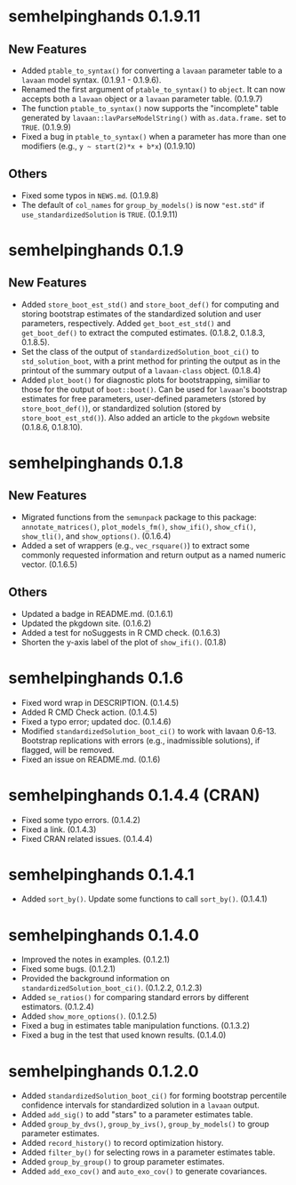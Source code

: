 # semhelpinghands 0.1.9.11

## New Features

- Added `ptable_to_syntax()` for
  converting a `lavaan` parameter
  table to a `lavaan` model syntax.
  (0.1.9.1 - 0.1.9.6).
- Renamed the first argument of
  `ptable_to_syntax()` to `object`.
  It can now accepts both a
  `lavaan` object or a `lavaan`
  parameter table. (0.1.9.7)
- The function `ptable_to_syntax()`
  now supports the "incomplete"
  table generated by
  `lavaan::lavParseModelString()`
  with `as.data.frame.` set to
  `TRUE`. (0.1.9.9)
- Fixed a bug in `ptable_to_syntax()`
  when a parameter has more than one
  modifiers (e.g., `y ~ start(2)*x + b*x`)
  (0.1.9.10)

## Others

- Fixed some typos in `NEWS.md`.
  (0.1.9.8)
- The default of `col_names` for
  `group_by_models()` is now
  `"est.std"` if `use_standardizedSolution`
  is `TRUE`. (0.1.9.11)

# semhelpinghands 0.1.9

## New Features

- Added `store_boot_est_std()` and
  `store_boot_def()` for computing
  and storing bootstrap estimates
  of the standardized solution and
  user parameters, respectively.
  Added `get_boot_est_std()`
  and `get_boot_def()` to extract
  the computed estimates. (0.1.8.2,
  0.1.8.3, 0.1.8.5).
- Set the class of the output of
  `standardizedSolution_boot_ci()`
  to `std_solution_boot`, with a
  print method for printing the output
  as in the printout of the summary
  output of a `lavaan-class` object. (0.1.8.4)
- Added `plot_boot()` for diagnostic
  plots for bootstrapping, similiar to
  those for the output of `boot::boot()`.
  Can be used for `lavaan`'s bootstrap
  estimates for free parameters,
  user-defined parameters (stored
  by `store_boot_def()`), or
  standardized solution (stored by
  `store_boot_est_std()`). Also
  added an article to the `pkgdown`
  website (0.1.8.6, 0.1.8.10).

# semhelpinghands 0.1.8

## New Features

- Migrated functions from the
  `semunpack` package to this package:
  `annotate_matrices()`,
  `plot_models_fm()`,
  `show_ifi()`, `show_cfi()`,
  `show_tli()`, and `show_options()`.
  (0.1.6.4)
- Added a set of wrappers (e.g., `vec_rsquare()`)
  to extract some commonly requested
  information and return output as a
  named numeric vector. (0.1.6.5)

## Others

- Updated a badge in README.md. (0.1.6.1)
- Updated the pkgdown site. (0.1.6.2)
- Added a test for noSuggests in R CMD check. (0.1.6.3)
- Shorten the y-axis label of the plot
  of `show_ifi()`. (0.1.8)

# semhelpinghands 0.1.6

- Fixed word wrap in DESCRIPTION. (0.1.4.5)
- Added R CMD Check action. (0.1.4.5)
- Fixed a typo error; updated doc. (0.1.4.6)
- Modified `standardizedSolution_boot_ci()` to work with lavaan 0.6-13.
  Bootstrap replications with errors (e.g., inadmissible solutions),
  if flagged, will be removed.
- Fixed an issue on README.md. (0.1.6)

# semhelpinghands 0.1.4.4 (CRAN)

- Fixed some typo errors. (0.1.4.2)
- Fixed a link. (0.1.4.3)
- Fixed CRAN related issues. (0.1.4.4)


# semhelpinghands 0.1.4.1

- Added `sort_by()`. Update some functions to call `sort_by()`. (0.1.4.1)

# semhelpinghands 0.1.4.0

- Improved the notes in examples. (0.1.2.1)
- Fixed some bugs. (0.1.2.1)
- Provided the background information on
  `standardizedSolution_boot_ci()`. (0.1.2.2, 0.1.2.3)
- Added `se_ratios()` for comparing standard errors by
  different estimators. (0.1.2.4)
- Added `show_more_options()`. (0.1.2.5)
- Fixed a bug in estimates table manipulation functions. (0.1.3.2)
- Fixed a bug in the test that used known results. (0.1.4.0)

# semhelpinghands 0.1.2.0

- Added `standardizedSolution_boot_ci()` for forming bootstrap percentile
  confidence intervals for standardized solution in a `lavaan` output.
- Added `add_sig()` to add "stars" to a parameter estimates table.
- Added `group_by_dvs()`, `group_by_ivs()`, `group_by_models()` to
  group parameter estimates.
- Added `record_history()` to record optimization history.
- Added `filter_by()` for selecting rows in a parameter estimates table.
- Added `group_by_group()` to group parameter estimates.
- Added `add_exo_cov()` and `auto_exo_cov()` to generate covariances.